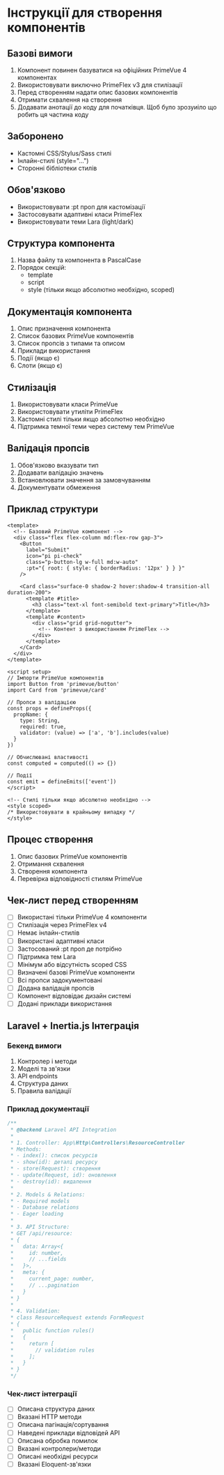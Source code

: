 # Інструкції для створення компонентів

## Базові вимоги
1. Компонент повинен базуватися на офіційних PrimeVue 4 компонентах
2. Використовувати виключно PrimeFlex v3 для стилізації
3. Перед створенням надати опис базових компонентів
4. Отримати схвалення на створення
5. Додавати анотації до коду для початківця. Щоб було зрозуиіло що робить ця частина коду

## Заборонено
- Кастомні CSS/Stylus/Sass стилі
- Інлайн-стилі (style="...")
- Сторонні бібліотеки стилів

## Обов'язково
- Використовувати :pt проп для кастомізації
- Застосовувати адаптивні класи PrimeFlex
- Використовувати теми Lara (light/dark)

## Структура компонента
1. Назва файлу та компонента в PascalCase
2. Порядок секцій:
   - template
   - script
   - style (тільки якщо абсолютно необхідно, scoped)

## Документація компонента
1. Опис призначення компонента
2. Список базових PrimeVue компонентів
3. Список пропсів з типами та описом
4. Приклади використання
5. Події (якщо є)
6. Слоти (якщо є)

## Стилізація
1. Використовувати класи PrimeVue
2. Використовувати утиліти PrimeFlex
3. Кастомні стилі тільки якщо абсолютно необхідно
4. Підтримка темної теми через систему тем PrimeVue

## Валідація пропсів
1. Обов'язково вказувати тип
2. Додавати валідацію значень
3. Встановлювати значення за замовчуванням
4. Документувати обмеження

## Приклад структури
```vue
<template>
  <!-- Базовий PrimeVue компонент -->
  <div class="flex flex-column md:flex-row gap-3">
    <Button 
      label="Submit" 
      icon="pi pi-check" 
      class="p-button-lg w-full md:w-auto" 
      :pt="{ root: { style: { borderRadius: '12px' } } }"
    />
    
    <Card class="surface-0 shadow-2 hover:shadow-4 transition-all duration-200">
      <template #title>
        <h3 class="text-xl font-semibold text-primary">Title</h3>
      </template>
      <template #content>
        <div class="grid grid-nogutter">
          <!-- Контент з використанням PrimeFlex -->
        </div>
      </template>
    </Card>
  </div>
</template>

<script setup>
// Імпорти PrimeVue компонентів
import Button from 'primevue/button'
import Card from 'primevue/card'

// Пропси з валідацією
const props = defineProps({
  propName: {
    type: String,
    required: true,
    validator: (value) => ['a', 'b'].includes(value)
  }
})

// Обчислювані властивості
const computed = computed(() => {})

// Події
const emit = defineEmits(['event'])
</script>

<!-- Стилі тільки якщо абсолютно необхідно -->
<style scoped>
/* Використовувати в крайньому випадку */
</style>
```

## Процес створення
1. Опис базових PrimeVue компонентів
2. Отримання схвалення
3. Створення компонента
4. Перевірка відповідності стилям PrimeVue

## Чек-лист перед створенням
- [ ] Використані тільки PrimeVue 4 компоненти
- [ ] Стилізація через PrimeFlex v4
- [ ] Немає інлайн-стилів
- [ ] Використані адаптивні класи
- [ ] Застосований :pt проп де потрібно
- [ ] Підтримка тем Lara
- [ ] Мінімум або відсутність scoped CSS
- [ ] Визначені базові PrimeVue компоненти
- [ ] Всі пропси задокументовані
- [ ] Додана валідація пропсів
- [ ] Компонент відповідає дизайн системі
- [ ] Додані приклади використання 

## Laravel + Inertia.js Інтеграція

### Бекенд вимоги
1. Контролер і методи
2. Моделі та зв'язки
3. API endpoints
4. Структура даних
5. Правила валідації

### Приклад документації
```typescript
/**
 * @backend Laravel API Integration
 * 
 * 1. Controller: App\Http\Controllers\ResourceController
 * Methods:
 * - index(): список ресурсів
 * - show(id): деталі ресурсу
 * - store(Request): створення
 * - update(Request, id): оновлення
 * - destroy(id): видалення
 * 
 * 2. Models & Relations:
 * - Required models
 * - Database relations
 * - Eager loading
 * 
 * 3. API Structure:
 * GET /api/resource:
 * {
 *   data: Array<{
 *     id: number,
 *     // ...fields
 *   }>,
 *   meta: {
 *     current_page: number,
 *     // ...pagination
 *   }
 * }
 * 
 * 4. Validation:
 * class ResourceRequest extends FormRequest
 * {
 *   public function rules()
 *   {
 *     return [
 *       // validation rules
 *     ];
 *   }
 * }
 */
```

### Чек-лист інтеграції
- [ ] Описана структура даних
- [ ] Вказані HTTP методи
- [ ] Описана пагінація/сортування
- [ ] Наведені приклади відповідей API
- [ ] Описана обробка помилок
- [ ] Вказані контролери/методи
- [ ] Описані необхідні ресурси
- [ ] Вказані Eloquent-зв'язки 